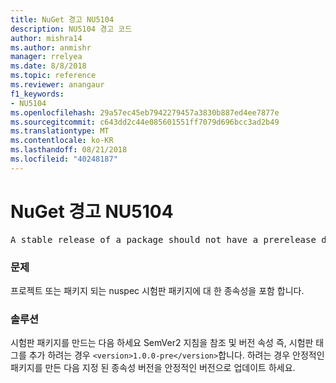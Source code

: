 ```yaml
---
title: NuGet 경고 NU5104
description: NU5104 경고 코드
author: mishra14
ms.author: anmishr
manager: rrelyea
ms.date: 8/8/2018
ms.topic: reference
ms.reviewer: anangaur
f1_keywords:
- NU5104
ms.openlocfilehash: 29a57ec45eb7942279457a3830b887ed4ee7877e
ms.sourcegitcommit: c643dd2c44e085601551ff7079d696bcc3ad2b49
ms.translationtype: MT
ms.contentlocale: ko-KR
ms.lasthandoff: 08/21/2018
ms.locfileid: "40248187"
---
```

# <a name="nuget-warning-nu5104"></a>NuGet 경고 NU5104
<pre>A stable release of a package should not have a prerelease dependency. Either modify the version spec of dependency "NuGet.Versioning [4.7.0-preview4.5065, )" or update the version field in the nuspec.</pre>

### <a name="issue"></a>문제

프로젝트 또는 패키지 되는 nuspec 시험판 패키지에 대 한 종속성을 포함 합니다.


### <a name="solution"></a>솔루션

시험판 패키지를 만드는 다음 하세요 SemVer2 지침을 참조 및 버전 속성 즉, 시험판 태그를 추가 하려는 경우 `<version>1.0.0-pre</version>`합니다. 하려는 경우 안정적인 패키지를 만든 다음 지정 된 종속성 버전을 안정적인 버전으로 업데이트 하세요.

